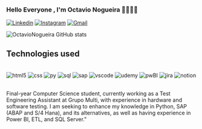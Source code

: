 
### Hello Everyone , I'm Octavio Nogueira 👨🏻‍💻😁


[![Linkedin](https://img.shields.io/badge/LinkedIn-0077B5?style=for-the-badge&logo=linkedin&logoColor=white)](https://www.linkedin.com/in/octavionogueira/)
[![Instagram](https://img.shields.io/badge/Instagram-E4405F?style=for-the-badge&logo=instagram&logoColor=white)](https://instagram.com/octavio.nogueira_)
[![Gmail](https://img.shields.io/badge/Gmail-D14836?style=for-the-badge&logo=gmail&logoColor=white)](https://mail.google.com/mail/u/1/#inbox)


![OctavioNogueira GitHub stats](https://github-readme-stats.vercel.app/api?username=OctavioNogueira&show_icons=true&theme=tokyonight)


## Technologies used

<div style="display: inline_block"><br/>
<img align="center" alt="html5" src="https://img.shields.io/badge/HTML5-E34F26?style=for-the-badge&logo=html5&logoColor=white" />
<img align="center" alt="css" src="https://img.shields.io/badge/CSS3-1572B6?style=for-the-badge&logo=css3&logoColor=white" />
<img align="center" alt="py" src="https://img.shields.io/badge/Python-14354C?style=for-the-badge&logo=python&logoColor=white"/>
<img align="center" alt="sql" src="https://img.shields.io/badge/Microsoft_SQL_Server-CC2927?style=for-the-badge&logo=microsoft-sql-server&logoColor=white"/>
<img align="center" alt="sap" src="https://img.shields.io/badge/SAP-0FAAFF?style=for-the-badge&logo=sap&logoColor=white"/>
<img align="center" alt="vscode" src="https://img.shields.io/badge/Visual_Studio-5C2D91?style=for-the-badge&logo=visual%20studio&logoColor=white"/>
<img align="center" alt="udemy" src="https://img.shields.io/badge/Udemy-EC5252?style=for-the-badge&logo=Udemy&logoColor=white"/>
<img align="center" alt="pwBI" src="https://img.shields.io/badge/Microsoft_Office-D83B01?style=for-the-badge&logo=microsoft-office&logoColor=white"/>
<img align="center" alt="jira" src="https://img.shields.io/badge/Jira-0052CC?style=for-the-badge&logo=Jira&logoColor=white"/>
<img align="center" alt="notion" src="https://img.shields.io/badge/Notion-000000?style=for-the-badge&logo=notion&logoColor=white"/>
</div><br/>


Final-year Computer Science student, currently working as a Test Engineering Assistant at Grupo Multi, with experience in hardware and software testing. I am seeking to enhance my knowledge in Python, SAP (ABAP and S/4 Hana), and its alternatives, as well as having experience in Power BI, ETL, and SQL Server."




